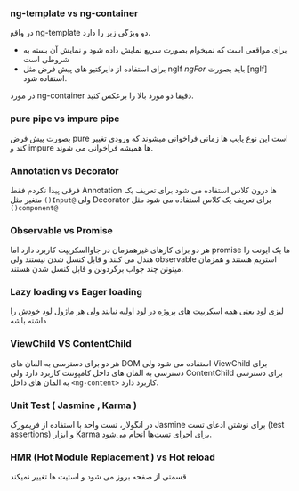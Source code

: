 ### ng-template vs ng-container
 در واقع ng-template دو ویژگی زیر را دارد.
- برای مواقعی است که نمیخوام بصورت سریع نمایش داده شود و نمایش آن بسته به شروطی است
- برای استفاده از دایرکتیو های پیش فرض مثل ngIf *ngFor* باید بصورت  [ngIf]  استفاده شود.

در مورد ng-container  دقیقا دو مورد بالا را برعکس کنید.
 
### pure pipe vs impure pipe
بصورت پیش فرض pure است این نوع پایپ ها زمانی فراخوانی میشوند که ورودی تغییر کند و impure ها همیشه فراخوانی می شوند.
### Annotation vs Decorator
 فرقی پیدا نکردم فقط Annotation ها درون کلاس استفاده می شود برای تعریف یک متغیر مثل `()Input@` ولی Decorator برای تعریف یک کلاس استفاده می شود مثل `()component@` 
### Observable vs Promise 
 هر دو برای کارهای غیرهمزمان در جاوااسکریپت کاربرد دارد اما promise ها یک ایونت را هندل می کنند و قابل کنسل شدن نیستند ولی observable استریم هستند و همزمان میتونن چند جواب برگردونن و قابل کنسل شدن هستند.
### Lazy loading vs Eager loading
لیزی لود یعنی همه اسکریپت های پروژه در لود اولیه نیایند ولی هر ماژول لود خودش را داشته باشه
### ViewChild VS ContentChild
هر دو برای دسترسی به المان های DOM استفاده می شود ولی ViewChild برای دسترسی به المان های داخل کامپوننت کاربرد دارد ولی ContentChild برای دسترسی به المان های داخل `<ng-content>` کاربرد دارد.

### Unit Test ( Jasmine , Karma  )
در آنگولار، تست واحد با استفاده از فریمورک Jasmine برای نوشتن ادعای تست (test assertions) و ابزار Karma برای اجرای تست‌ها انجام می‌شود.

### HMR (Hot Module Replacement ) vs Hot reload
قسمتی از صفحه بروز می شود و استیت ها تغییر نمیکند 
